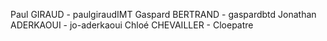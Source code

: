 
Paul GIRAUD - paulgiraudIMT
Gaspard BERTRAND - gaspardbtd
Jonathan ADERKAOUI - jo-aderkaoui
Chloé CHEVAILLER - Cloepatre


